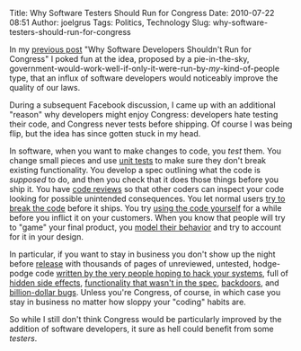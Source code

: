 Title: Why Software Testers Should Run for Congress
Date: 2010-07-22 08:51
Author: joelgrus
Tags: Politics, Technology
Slug: why-software-testers-should-run-for-congress

In my [previous
post](http://joelgrus.com/2010/07/19/why-software-developers-shouldnt-run-for-congress/)
"Why Software Developers Shouldn't Run for Congress" I poked fun at the
idea, proposed by a pie-in-the-sky,
government-would-work-well-if-only-it-were-run-by-*my*-kind-of-people
type, that an influx of software developers would noticeably improve the
quality of our laws.

During a subsequent Facebook discussion, I came up with an additional
"reason" why developers might enjoy Congress: developers hate testing
their code, and Congress never tests before shipping. Of course I was
being flip, but the idea has since gotten stuck in my head.

In software, when you want to make changes to code, you *test* them. You
change small pieces and use [unit
tests](http://en.wikipedia.org/wiki/Unit_testing) to make sure they
don't break existing functionality. You develop a spec outlining what
the code is *supposed* to do, and then you check that it does those
things before you ship it. You have [code
reviews](http://en.wikipedia.org/wiki/Code_review) so that other coders
can inspect your code looking for possible unintended consequences. You
let normal users [try to break the
code](http://en.wikipedia.org/wiki/Bug_bash) before it ships. You try
[using the code
yourself](http://en.wikipedia.org/wiki/Eat_one%27s_own_dog_food) for a
while before you inflict it on your customers. When you know that people
will try to "game" your final product, you [model their
behavior](http://en.wikipedia.org/wiki/Threat_model) and try to account
for it in your design.

In particular, if you want to stay in business you don't show up the
night before
[release](http://en.wikipedia.org/wiki/Software_release_life_cycle#General_availability)
with thousands of pages of unreviewed, untested, hodge-podge code
[written by the very people hoping to hack your
systems](http://www.dailybreeze.com/news/ci_15485061), full of [hidden
side
effects](http://en.wikipedia.org/wiki/Side_effect_%28computer_science%29),
[functionality that wasn't in the
spec](http://joelgrus.com/2010/07/21/the-gold-standard-of-health-care-reform/),
[backdoors](http://www.washingtontimes.com/news/2010/jul/14/quotas-by-proxy-in-dodd-frank-bill/),
and [billion-dollar
bugs](http://voices.washingtonpost.com/economy-watch/2010/03/the_price_of_healthcare_reform.html).
Unless you're Congress, of course, in which case you stay in business no
matter how sloppy your "coding" habits are.

So while I still don't think Congress would be particularly improved by
the addition of software developers, it sure as hell could benefit from
some *testers*.

